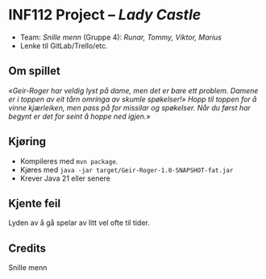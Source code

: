 # INF112 Project – *Lady Castle*

* Team: *Snille menn* (Gruppe 4): *Runar, Tommy, Viktor, Marius*
* Lenke til GitLab/Trello/etc.

## Om spillet
*«Geir-Roger har veldig lyst på dame, men det er bare ett problem. Damene er i toppen av eit tårn omringa av skumle spøkelser!»*
*Hopp til toppen for å vinne kjærleiken, men pass på for missilar og spøkelser. Når du først har begynt er det for seint å hoppe ned igjen.»*

## Kjøring
* Kompileres med `mvn package`.
* Kjøres med `java -jar target/Geir-Roger-1.0-SNAPSHOT-fat.jar`
* Krever Java 21 eller senere

## Kjente feil
Lyden av å gå spelar av litt vel ofte til tider.

## Credits
Snille menn
